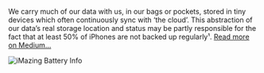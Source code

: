 We carry much of our data with us, in our bags or pockets, stored in tiny devices which often continuously sync with ‘the cloud’. This abstraction of our data’s real storage location and status may be partly responsible for the fact that at least 50% of iPhones are not backed up regularly¹. [Read more on Medium...](https://medium.com/@gzanon/why-backing-up-iphone-still-matters-34a441a6304)

![iMazing Battery Info](/uploads/blog/iMazing-WBD-Infographic.png)
